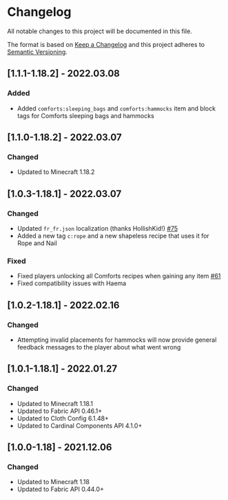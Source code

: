 # Changelog
All notable changes to this project will be documented in this file.

The format is based on [Keep a Changelog](http://keepachangelog.com/en/1.0.0/) and this project adheres to [Semantic Versioning](http://semver.org/spec/v2.0.0.html).

## [1.1.1-1.18.2] - 2022.03.08
### Added
- Added `comforts:sleeping_bags` and `comforts:hammocks` item and block tags for Comforts sleeping bags and hammocks

## [1.1.0-1.18.2] - 2022.03.07
### Changed
- Updated to Minecraft 1.18.2

## [1.0.3-1.18.1] - 2022.03.07
### Changed
- Updated `fr_fr.json` localization (thanks HollishKid!) [#75](https://github.com/TheIllusiveC4/Comforts/pull/75)
- Added a new tag `c:rope` and a new shapeless recipe that uses it for Rope and Nail
### Fixed
- Fixed players unlocking all Comforts recipes when gaining any item [#61](https://github.com/TheIllusiveC4/Comforts/issues/61)
- Fixed compatibility issues with Haema

## [1.0.2-1.18.1] - 2022.02.16
### Changed
- Attempting invalid placements for hammocks will now provide general feedback messages to the player about what went
  wrong

## [1.0.1-1.18.1] - 2022.01.27
### Changed
- Updated to Minecraft 1.18.1
- Updated to Fabric API 0.46.1+
- Updated to Cloth Config 6.1.48+
- Updated to Cardinal Components API 4.1.0+

## [1.0.0-1.18] - 2021.12.06
### Changed
- Updated to Minecraft 1.18
- Updated to Fabric API 0.44.0+
